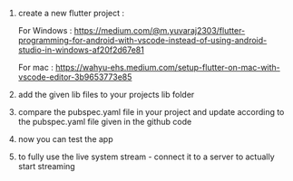 1. create a new flutter project :

   For Windows :
   https://medium.com/@m.yuvaraj2303/flutter-programming-for-android-with-vscode-instead-of-using-android-studio-in-windows-af20f2d67e81

   For mac :
   https://wahyu-ehs.medium.com/setup-flutter-on-mac-with-vscode-editor-3b9653773e85
   
2. add the given lib files to your projects lib folder
3. compare the pubspec.yaml file in your project and update according to the pubspec.yaml file given in the github code
4. now you can test the app

5. to fully use the live system stream - connect it to a server to actually start streaming
